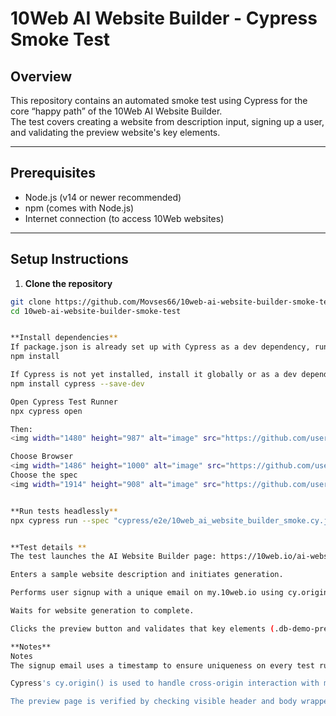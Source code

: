 # 10Web AI Website Builder - Cypress Smoke Test

## Overview

This repository contains an automated smoke test using Cypress for the core “happy path” of the 10Web AI Website Builder.  
The test covers creating a website from description input, signing up a user, and validating the preview website's key elements.

---

## Prerequisites

- Node.js (v14 or newer recommended)  
- npm (comes with Node.js)  
- Internet connection (to access 10Web websites)  

---

## Setup Instructions

1. **Clone the repository**

```bash
git clone https://github.com/Movses66/10web-ai-website-builder-smoke-test.git
cd 10web-ai-website-builder-smoke-test


**Install dependencies**
If package.json is already set up with Cypress as a dev dependency, run:
npm install

If Cypress is not yet installed, install it globally or as a dev dependency with:
npm install cypress --save-dev

Open Cypress Test Runner
npx cypress open

Then:
<img width="1480" height="987" alt="image" src="https://github.com/user-attachments/assets/3f87b914-2b19-45c4-875f-57629b3a71a6" />

Choose Browser
<img width="1486" height="1000" alt="image" src="https://github.com/user-attachments/assets/7fdf61c0-3403-4e2d-8415-a4e5b38d580f" />
Choose the spec
<img width="1914" height="908" alt="image" src="https://github.com/user-attachments/assets/0bb72d0d-1c78-4ac5-8809-0b67ce8530d7" />


**Run tests headlessly**
npx cypress run --spec "cypress/e2e/10web_ai_website_builder_smoke.cy.js"


**Test details **
The test launches the AI Website Builder page: https://10web.io/ai-website-builder/

Enters a sample website description and initiates generation.

Performs user signup with a unique email on my.10web.io using cy.origin() for cross-origin handling.

Waits for website generation to complete.

Clicks the preview button and validates that key elements (.db-demo-preview-header and .db-demo-preview-body-wrap) are visible on the generated website preview.

**Notes**
Notes
The signup email uses a timestamp to ensure uniqueness on every test run.

Cypress's cy.origin() is used to handle cross-origin interaction with my.10web.io.

The preview page is verified by checking visible header and body wrapper elements as key indicators of successful generation.

